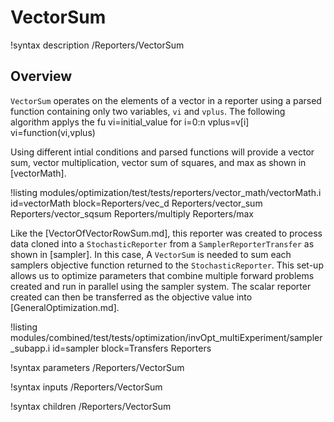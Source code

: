 # VectorSum

!syntax description /Reporters/VectorSum

## Overview

`VectorSum` operates on the elements of a vector in a reporter using a parsed function containing only two variables, `vi` and `vplus`.
The following algorithm applys the fu
vi=initial_value
for i=0:n
  vplus=v[i]
  vi=function(vi,vplus)

Using different intial conditions and parsed functions will provide a vector sum, vector multiplication, vector sum of squares, and max as shown in [vectorMath].

!listing modules/optimization/test/tests/reporters/vector_math/vectorMath.i id=vectorMath block=Reporters/vec_d Reporters/vector_sum Reporters/vector_sqsum Reporters/multiply Reporters/max


Like the [VectorOfVectorRowSum.md], this reporter was created to process data cloned into a `StochasticReporter` from a `SamplerReporterTransfer` as shown in [sampler].
In this case, A `VectorSum` is needed to sum each samplers objective function returned to the `StochasticReporter`.
This set-up allows us to optimize parameters that combine multiple forward problems created and run in parallel using the sampler system.
The scalar reporter created can then be transferred as the objective value into [GeneralOptimization.md].

!listing modules/combined/test/tests/optimization/invOpt_multiExperiment/sampler_subapp.i id=sampler block=Transfers Reporters

!syntax parameters /Reporters/VectorSum

!syntax inputs /Reporters/VectorSum

!syntax children /Reporters/VectorSum

